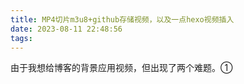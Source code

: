 ```yaml
---
title: MP4切片m3u8+github存储视频，以及一点hexo视频插入
date: 2023-08-11 22:48:56
tags:
---
```

由于我想给博客的背景应用视频，但出现了两个难题。①